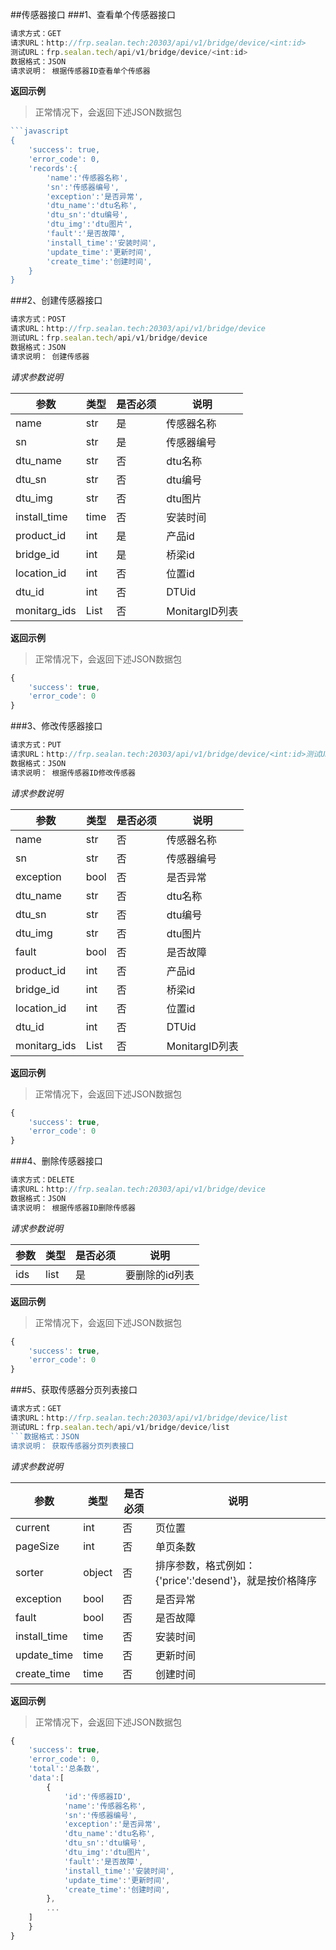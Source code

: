 ##传感器接口
###1、查看单个传感器接口
```javascript
请求方式：GET
请求URL：http://frp.sealan.tech:20303/api/v1/bridge/device/<int:id>
测试URL：frp.sealan.tech/api/v1/bridge/device/<int:id>
数据格式：JSON
请求说明： 根据传感器ID查看单个传感器
```
**返回示例**
> 正常情况下，会返回下述JSON数据包
```javascript
```javascript
{
	'success': true,
	'error_code': 0,
	'records':{
		'name':'传感器名称',
		'sn':'传感器编号',
		'exception':'是否异常',
		'dtu_name':'dtu名称',
		'dtu_sn':'dtu编号',
		'dtu_img':'dtu图片',
		'fault':'是否故障',
		'install_time':'安装时间',
		'update_time':'更新时间',
		'create_time':'创建时间',
	}
}
```
###2、创建传感器接口
```javascript
请求方式：POST
请求URL：http://frp.sealan.tech:20303/api/v1/bridge/device
测试URL：frp.sealan.tech/api/v1/bridge/device
数据格式：JSON
请求说明： 创建传感器
```
*请求参数说明*

| 参数  | 类型   | 是否必须 | 说明        |
| ----- | ------ | -------- | ----------- |
|name|str|是|传感器名称|
|sn|str|是|传感器编号|
|dtu_name|str|否|dtu名称|
|dtu_sn|str|否|dtu编号|
|dtu_img|str|否|dtu图片|
|install_time|time|否|安装时间|
|product_id|int|是|产品id|
|bridge_id|int|是|桥梁id|
|location_id|int|否|位置id|
|dtu_id|int|否|DTUid|
|monitarg_ids|List|否|MonitargID列表|

**返回示例**
> 正常情况下，会返回下述JSON数据包
```javascript
{
	'success': true,
	'error_code': 0
}
```
###3、修改传感器接口
```javascript
请求方式：PUT
请求URL：http://frp.sealan.tech:20303/api/v1/bridge/device/<int:id>测试URL：frp.sealan.tech/api/v1/bridge/device/<int:id>
数据格式：JSON
请求说明： 根据传感器ID修改传感器
```
*请求参数说明*

| 参数  | 类型   | 是否必须 | 说明        |
| ----- | ------ | -------- | ----------- |
|name|str|否|传感器名称|
|sn|str|否|传感器编号|
|exception|bool|否|是否异常|
|dtu_name|str|否|dtu名称|
|dtu_sn|str|否|dtu编号|
|dtu_img|str|否|dtu图片|
|fault|bool|否|是否故障|
|product_id|int|否|产品id|
|bridge_id|int|否|桥梁id|
|location_id|int|否|位置id|
|dtu_id|int|否|DTUid|
|monitarg_ids|List|否|MonitargID列表|

**返回示例**
> 正常情况下，会返回下述JSON数据包
```javascript
{
	'success': true,
	'error_code': 0
}
```
###4、删除传感器接口
```javascript
请求方式：DELETE
请求URL：http://frp.sealan.tech:20303/api/v1/bridge/device
数据格式：JSON
请求说明： 根据传感器ID删除传感器
```
*请求参数说明*

| 参数  | 类型   | 是否必须 | 说明        |
| ----- | ------ | -------- | ----------- |
|ids|list|是|要删除的id列表|
**返回示例**
> 正常情况下，会返回下述JSON数据包
```javascript
{
	'success': true,
	'error_code': 0
}
```
###5、获取传感器分页列表接口
```javascript
请求方式：GET
请求URL：http://frp.sealan.tech:20303/api/v1/bridge/device/list
测试URL：frp.sealan.tech/api/v1/bridge/device/list
```数据格式：JSON
请求说明： 获取传感器分页列表接口
```
*请求参数说明*

| 参数  | 类型   | 是否必须 | 说明        |
| ----- | ------ | -------- | ----------- |
|current|int|否|页位置|
|pageSize|int|否|单页条数|
|sorter|object|否|排序参数，格式例如：{'price':'desend'}，就是按价格降序|
|exception|bool|否|是否异常|
|fault|bool|否|是否故障|
|install_time|time|否|安装时间|
|update_time|time|否|更新时间|
|create_time|time|否|创建时间|

**返回示例**
> 正常情况下，会返回下述JSON数据包
```javascript
{
	'success': true,
	'error_code': 0,
	'total':'总条数',
	'data':[
		{
			'id':'传感器ID',
			'name':'传感器名称',
			'sn':'传感器编号',
			'exception':'是否异常',
			'dtu_name':'dtu名称',
			'dtu_sn':'dtu编号',
			'dtu_img':'dtu图片',
			'fault':'是否故障',
			'install_time':'安装时间',
			'update_time':'更新时间',
			'create_time':'创建时间',
		},
		...
	]
	}
}
```
